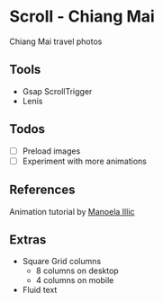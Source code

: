# Scroll - Chiang Mai

Chiang Mai travel photos

## Tools

-   Gsap ScrollTrigger
-   Lenis

## Todos

-   [ ] Preload images
-   [ ] Experiment with more animations

## References

Animation tutorial by [Manoela Illic](https://tympanus.net/codrops/2022/05/31/scroll-animation-ideas-for-image-grids/)

## Extras

-   Square Grid columns
    -   8 columns on desktop
    -   4 columns on mobile
-   Fluid text
